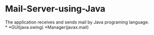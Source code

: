 # Mail-Server-using-Java
The application receives and sends mail by Java programing language.
</br>
*
  *GUI(java.swing)
  *Manager(javax.mail)
